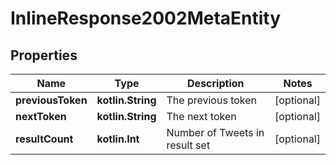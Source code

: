 
# InlineResponse2002MetaEntity

## Properties
Name | Type | Description | Notes
------------ | ------------- | ------------- | -------------
**previousToken** | **kotlin.String** | The previous token |  [optional]
**nextToken** | **kotlin.String** | The next token |  [optional]
**resultCount** | **kotlin.Int** | Number of Tweets in result set |  [optional]



